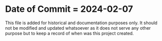 # Date of Commit = 2024-02-07

This file is added for historical and documentation purposes only.
It should not be modified and updated whatsoever as it does not serve any other purpose but to keep a record of when was this project created.
